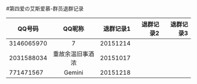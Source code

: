 #第四爱の艾斯爱慕-群员退群记录

| QQ号码        | QQ昵称           | 退群记录1   | 退群记录2	| 退群记录3	|
| ------------- |:-------------:   | -----:           | -----:           | -----:           |
|3146065970|7|20151214| | |
|2031588034|重故余温旧事酒浓|20151017| | |
|771471567|Gemini|20151218| | |

